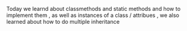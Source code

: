 Today we learnd about classmethods and static methods and how to implement them , as well as instances of a class / attribues , we also learned about how to do multiple inheritance
